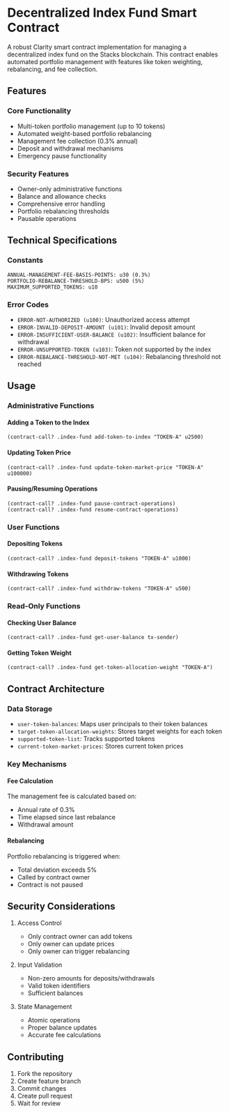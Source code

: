 # Decentralized Index Fund Smart Contract

A robust Clarity smart contract implementation for managing a decentralized index fund on the Stacks blockchain. This contract enables automated portfolio management with features like token weighting, rebalancing, and fee collection.

## Features

### Core Functionality
- Multi-token portfolio management (up to 10 tokens)
- Automated weight-based portfolio rebalancing
- Management fee collection (0.3% annual)
- Deposit and withdrawal mechanisms
- Emergency pause functionality

### Security Features
- Owner-only administrative functions
- Balance and allowance checks
- Comprehensive error handling
- Portfolio rebalancing thresholds
- Pausable operations

## Technical Specifications

### Constants
```clarity
ANNUAL-MANAGEMENT-FEE-BASIS-POINTS: u30 (0.3%)
PORTFOLIO-REBALANCE-THRESHOLD-BPS: u500 (5%)
MAXIMUM_SUPPORTED_TOKENS: u10
```

### Error Codes
- `ERROR-NOT-AUTHORIZED (u100)`: Unauthorized access attempt
- `ERROR-INVALID-DEPOSIT-AMOUNT (u101)`: Invalid deposit amount
- `ERROR-INSUFFICIENT-USER-BALANCE (u102)`: Insufficient balance for withdrawal
- `ERROR-UNSUPPORTED-TOKEN (u103)`: Token not supported by the index
- `ERROR-REBALANCE-THRESHOLD-NOT-MET (u104)`: Rebalancing threshold not reached

## Usage

### Administrative Functions

#### Adding a Token to the Index
```clarity
(contract-call? .index-fund add-token-to-index "TOKEN-A" u2500)
```

#### Updating Token Price
```clarity
(contract-call? .index-fund update-token-market-price "TOKEN-A" u100000)
```

#### Pausing/Resuming Operations
```clarity
(contract-call? .index-fund pause-contract-operations)
(contract-call? .index-fund resume-contract-operations)
```

### User Functions

#### Depositing Tokens
```clarity
(contract-call? .index-fund deposit-tokens "TOKEN-A" u1000)
```

#### Withdrawing Tokens
```clarity
(contract-call? .index-fund withdraw-tokens "TOKEN-A" u500)
```

### Read-Only Functions

#### Checking User Balance
```clarity
(contract-call? .index-fund get-user-balance tx-sender)
```

#### Getting Token Weight
```clarity
(contract-call? .index-fund get-token-allocation-weight "TOKEN-A")
```

## Contract Architecture

### Data Storage
- `user-token-balances`: Maps user principals to their token balances
- `target-token-allocation-weights`: Stores target weights for each token
- `supported-token-list`: Tracks supported tokens
- `current-token-market-prices`: Stores current token prices

### Key Mechanisms

#### Fee Calculation
The management fee is calculated based on:
- Annual rate of 0.3%
- Time elapsed since last rebalance
- Withdrawal amount

#### Rebalancing
Portfolio rebalancing is triggered when:
- Total deviation exceeds 5%
- Called by contract owner
- Contract is not paused

## Security Considerations

1. Access Control
   - Only contract owner can add tokens
   - Only owner can update prices
   - Only owner can trigger rebalancing

2. Input Validation
   - Non-zero amounts for deposits/withdrawals
   - Valid token identifiers
   - Sufficient balances

3. State Management
   - Atomic operations
   - Proper balance updates
   - Accurate fee calculations

## Contributing

1. Fork the repository
2. Create feature branch
3. Commit changes
4. Create pull request
5. Wait for review